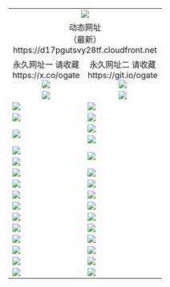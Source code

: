 ﻿<table>
  <tr></tr>
  <tr><td colspan=2 align=center><img src="https://d17pgutsvy28tf.cloudfront.net/Up/oGate.jpg" /></td></tr>
  <tr><td colspan=2 align=center>动态网址<br/>（最新）
<br>https://d17pgutsvy28tf.cloudfront.net
<br>
    </td>
  </tr>
  <tr>
    <td align=center>永久网址一 请收藏<br/>https://x.co/ogate<br><img src="https://d17pgutsvy28tf.cloudfront.net/Up/0WMGD1.png" /></td>
    <td align=center>永久网址二 请收藏<br/>https://git.io/ogate<br><img src="https://d17pgutsvy28tf.cloudfront.net/Up/0WMGD2.png" /></td>
  </tr>
  <tr>
    <td align=center><a href="https://d17pgutsvy28tf.cloudfront.net/?from=github"><img src="https://d17pgutsvy28tf.cloudfront.net/Up/0WMPG.jpg" /></a></td>
    <td align=center><a href="https://d17pgutsvy28tf.cloudfront.net/ogUP.aspx?name=0oGate.apk&from=github"><img src="https://d17pgutsvy28tf.cloudfront.net/Up/0WMAZ.jpg" /></a></td>
  </tr>
  <tr>
    <td><a href="https://d17pgutsvy28tf.cloudfront.net/oNote.aspx?id=oGate&from=github" target="_blank"><img src="https://d17pgutsvy28tf.cloudfront.net/Up/0WCYY.jpg" /></a></td>
    <td><a href="https://d17pgutsvy28tf.cloudfront.net/oNote.aspx?id=oNote&from=github" target="_blank"><img src="https://d17pgutsvy28tf.cloudfront.net/Up/0WZTT.jpg" /></a></td>
  </tr>
  <tr>
    <td><a href="https://d17pgutsvy28tf.cloudfront.net/ogDY.aspx?from=github" target="_blank"><img src="https://d17pgutsvy28tf.cloudfront.net/Up/DY.jpg"/></a></td>
    <td><a href="https://d17pgutsvy28tf.cloudfront.net/ogST.aspx?from=github" target="_blank"><img src="https://d17pgutsvy28tf.cloudfront.net/Up/ST.jpg"/></a></td>
  </tr>
  <tr>
    <td rowspan=2><a href="https://d17pgutsvy28tf.cloudfront.net/ogUP.aspx?name=WJ.mp4&from=github" target="_blank"><img src="https://d17pgutsvy28tf.cloudfront.net/Up/WJ.jpg" /></a></td>
    <td><a href="https://d17pgutsvy28tf.cloudfront.net/ogUP.aspx?name=DKC.mp4&count=17&from=github" target="_blank"><img src="https://d17pgutsvy28tf.cloudfront.net/Up/DKC.jpg" /></a></td> 
  </tr>
  <tr>
    <td><a href="https://d17pgutsvy28tf.cloudfront.net/ogUP.aspx?name=LRWS.mp4&count=6B:14,5A:10,5B:35,4A:14,4B:19,3A:10,3B:26,2A:16,2B:21,1A:23,1B:29&from=github" target="_blank"><img src="https://d17pgutsvy28tf.cloudfront.net/Up/LRWS.jpg" /></a></td>
  </tr>
  <tr>
    <td><a href="https://d17pgutsvy28tf.cloudfront.net/ogUP.aspx?name=JQR.mp4&count=2&from=github" target="_blank"><img src="https://d17pgutsvy28tf.cloudfront.net/Up/JQR.jpg" /></a></td>   
    <td rowspan=2><a href="https://d17pgutsvy28tf.cloudfront.net/ogUP.aspx?name=JP.mp4&count=9&from=github" target="_blank"><img src="https://d17pgutsvy28tf.cloudfront.net/Up/JP.jpg" /></td>
  </tr>
  <tr>
    <td><a href="https://d17pgutsvy28tf.cloudfront.net/ogUP.aspx?name=ZSJ.mp4&count=16&from=github" target="_blank"><img src="https://d17pgutsvy28tf.cloudfront.net/Up/ZSJ.jpg" /></a></td>
  </tr>
  <tr>
    <td><a href="https://d17pgutsvy28tf.cloudfront.net/ogUP.aspx?name=SSZJ.mp4&count=7&current=2&from=github" target="_blank"><img src="https://d17pgutsvy28tf.cloudfront.net/Up/SSZJ.jpg" /></a></td>
    <td><a href="https://d17pgutsvy28tf.cloudfront.net/ogUP.aspx?name=WH.mp4&from=github" target="_blank"><img src="https://d17pgutsvy28tf.cloudfront.net/Up/WH.jpg" /></a></td>
  </tr>
  <tr>
    <td><a href="https://d17pgutsvy28tf.cloudfront.net/ogUP.aspx?name=DWHM.mp4&from=github" target="_blank"><img src="https://d17pgutsvy28tf.cloudfront.net/Up/DWHM.jpg" /></a></td>
    <td><a href="https://d17pgutsvy28tf.cloudfront.net/ogUP.aspx?name=XTFY.mp4&count=24&from=github" target="_blank"><img src="https://d17pgutsvy28tf.cloudfront.net/Up/XTFY.jpg" /></a></td>
  </tr>
  <tr>
    <td><a href="https://d17pgutsvy28tf.cloudfront.net/ogUP.aspx?name=4SQQ.mp4&count=06:10&current=06:10&from=github" target="_blank"><img src="https://d17pgutsvy28tf.cloudfront.net/Up/4SQQ0.jpg" /></a></td>
    <td><a href="https://d17pgutsvy28tf.cloudfront.net/ogUP.aspx?name=4SHQ.mp4&count=06:10&current=06:10&from=github" target="_blank"><img src="https://d17pgutsvy28tf.cloudfront.net/Up/4SHQ0.jpg" /></a></td>
  </tr>
  <tr>
    <td><a href="https://d17pgutsvy28tf.cloudfront.net/ogUP.aspx?name=4SZG.mp4&count=06:9&current=06:9&from=github" target="_blank"><img src="https://d17pgutsvy28tf.cloudfront.net/Up/4SZG0.jpg" /></a></td>
    <td><a href="https://d17pgutsvy28tf.cloudfront.net/ogUP.aspx?name=4SDJ.mp4&count=06:14&current=06:13&from=github" target="_blank"><img src="https://d17pgutsvy28tf.cloudfront.net/Up/4SDJ0.jpg" /></a></td>
  </tr>
  <tr>
    <td><a href="https://d17pgutsvy28tf.cloudfront.net/onUP.aspx?name=https://x.co/dtw99&from=github" target="_blank"><img src="https://d17pgutsvy28tf.cloudfront.net/Up/0DTW.jpg"/></a></td>
    <td><a href="https://d17pgutsvy28tf.cloudfront.net/onUP.aspx?name=https://d2tyo2h9ydw5hf.cloudfront.net/acenter/&from=github" target="_blank"><img src="https://d17pgutsvy28tf.cloudfront.net/Up/0TDW.jpg" /></a></td>
  </tr>
  <tr>
    <td><a href="https://d17pgutsvy28tf.cloudfront.net/onUP.aspx?name=https://d3qz7yth5i2rae.cloudfront.net/gb/nsc413.htm&from=github" target="_blank"><img src="https://d17pgutsvy28tf.cloudfront.net/Up/0DJY.jpg" /></a></td>
    <td><a href="https://d17pgutsvy28tf.cloudfront.net/onUP.aspx?name=https://dgyo0jey7vwa5.cloudfront.net/xtr/gb/prog204.html&from=github" target="_blank"><img src="https://d17pgutsvy28tf.cloudfront.net/Up/0XTR.jpg" /></a></td>
  </tr>
  <tr>
    <td><a href="https://d17pgutsvy28tf.cloudfront.net/onUP.aspx?name=https://d7203y8eitivv.cloudfront.net&from=github" target="_blank"><img src="https://d17pgutsvy28tf.cloudfront.net/Up/0MHW.jpg" /></a></td>
    <td><a href="https://d17pgutsvy28tf.cloudfront.net/onUP.aspx?name=https://d38z1xzg5vtneh.cloudfront.net&from=github" target="_blank"><img src="https://d17pgutsvy28tf.cloudfront.net/Up/0ZJW.jpg" /></a></td>
  </tr>
  <tr>
    <td><a href="https://d17pgutsvy28tf.cloudfront.net/ogUP.aspx?name=FG.zip&from=github" target="_blank"><img src="https://d17pgutsvy28tf.cloudfront.net/Up/FG.jpg" /></a></td>
    <td><a href="https://d17pgutsvy28tf.cloudfront.net/ogUP.aspx?name=FGA.apk&from=github" target="_blank"><img src="https://d17pgutsvy28tf.cloudfront.net/Up/FGA.jpg" /></a></td>
  </tr>
  <tr>
    <td><a href="https://d17pgutsvy28tf.cloudfront.net/ogUP.aspx?name=U.zip&from=github" target="_blank"><img src="https://d17pgutsvy28tf.cloudfront.net/Up/U.jpg" /></a></td>
    <td><a href="https://d17pgutsvy28tf.cloudfront.net/ogUP.aspx?name=UA.apk&from=github" target="_blank"><img src="https://d17pgutsvy28tf.cloudfront.net/Up/UA.jpg" /></a></td>
  </tr>
  <tr>
    <td><a href="https://d17pgutsvy28tf.cloudfront.net/ogUP.aspx?name=0iPPOTV.zip&from=github" target="_blank"><img src="https://d17pgutsvy28tf.cloudfront.net/Up/0iPPOTV.jpg" /></a></td>
    <td><a href="https://d17pgutsvy28tf.cloudfront.net/ogUP.aspx?name=0iNTD.apk&from=github" target="_blank"><img src="https://d17pgutsvy28tf.cloudfront.net/Up/0iNTD.jpg" /></a></td>
  </tr>
</table>
